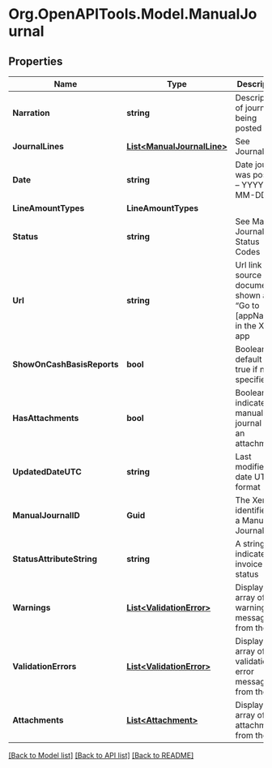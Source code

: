 # Org.OpenAPITools.Model.ManualJournal

## Properties

Name | Type | Description | Notes
------------ | ------------- | ------------- | -------------
**Narration** | **string** | Description of journal being posted | 
**JournalLines** | [**List&lt;ManualJournalLine&gt;**](ManualJournalLine.md) | See JournalLines | [optional] 
**Date** | **string** | Date journal was posted – YYYY-MM-DD | [optional] 
**LineAmountTypes** | **LineAmountTypes** |  | [optional] 
**Status** | **string** | See Manual Journal Status Codes | [optional] 
**Url** | **string** | Url link to a source document – shown as “Go to [appName]” in the Xero app | [optional] 
**ShowOnCashBasisReports** | **bool** | Boolean – default is true if not specified | [optional] 
**HasAttachments** | **bool** | Boolean to indicate if a manual journal has an attachment | [optional] [readonly] [default to false]
**UpdatedDateUTC** | **string** | Last modified date UTC format | [optional] [readonly] 
**ManualJournalID** | **Guid** | The Xero identifier for a Manual Journal | [optional] 
**StatusAttributeString** | **string** | A string to indicate if a invoice status | [optional] 
**Warnings** | [**List&lt;ValidationError&gt;**](ValidationError.md) | Displays array of warning messages from the API | [optional] 
**ValidationErrors** | [**List&lt;ValidationError&gt;**](ValidationError.md) | Displays array of validation error messages from the API | [optional] 
**Attachments** | [**List&lt;Attachment&gt;**](Attachment.md) | Displays array of attachments from the API | [optional] 

[[Back to Model list]](../README.md#documentation-for-models) [[Back to API list]](../README.md#documentation-for-api-endpoints) [[Back to README]](../README.md)

